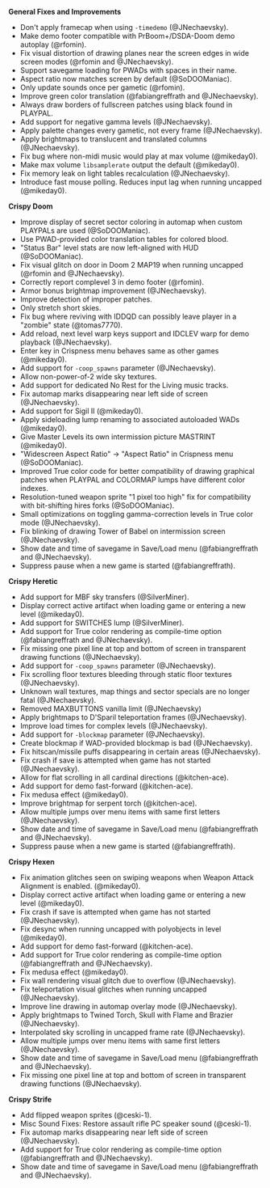 **General Fixes and Improvements**
* Don't apply framecap when using `-timedemo` (@JNechaevsky).
* Make demo footer compatible with PrBoom+/DSDA-Doom demo autoplay (@rfomin).
* Fix visual distortion of drawing planes near the screen edges in wide screen modes (@rfomin and @JNechaevsky).
* Support savegame loading for PWADs with spaces in their name.
* Aspect ratio now matches screen by default (@SoDOOManiac).
* Only update sounds once per gametic (@rfomin).
* Improve green color translation (@fabiangreffrath and @JNechaevsky).
* Always draw borders of fullscreen patches using black found in PLAYPAL.
* Add support for negative gamma levels (@JNechaevsky).
* Apply palette changes every gametic, not every frame (@JNechaevsky).
* Apply brightmaps to translucent and translated columns (@JNechaevsky).
* Fix bug where non-midi music would play at max volume (@mikeday0).
* Make max volume `libsamplerate` output the default (@mikeday0).
* Fix memory leak on light tables recalculation (@JNechaevsky).
* Introduce fast mouse polling. Reduces input lag when running uncapped
  (@mikeday0).

**Crispy Doom**
* Improve display of secret sector coloring in automap when custom PLAYPALs are
  used (@SoDOOManiac).
* Use PWAD-provided color translation tables for colored blood.
* "Status Bar" level stats are now left-aligned with HUD (@SoDOOManiac).
* Fix visual glitch on door in Doom 2 MAP19 when running uncapped (@rfomin and
  @JNechaevsky).
* Correctly report complevel 3 in demo footer (@rfomin).
* Armor bonus brightmap improvement (@JNechaevsky).
* Improve detection of improper patches.
* Only stretch short skies.
* Fix bug where reviving with IDDQD can possibly leave player in a "zombie"
  state (@tomas7770).
* Add reload, next level warp keys support and IDCLEV warp for demo playback
  (@JNechaevsky).
* Enter key in Crispness menu behaves same as other games (@mikeday0).
* Add support for `-coop_spawns` parameter (@JNechaevsky).
* Allow non-power-of-2 wide sky textures.
* Add support for dedicated No Rest for the Living music tracks.
* Fix automap marks disappearing near left side of screen (@JNechaevsky).
* Add support for Sigil II (@mikeday0).
* Apply sideloading lump renaming to associated autoloaded WADs (@mikeday0).
* Give Master Levels its own intermission picture MASTRINT (@mikeday0).
* "Widescreen Aspect Ratio" -> "Aspect Ratio" in Crispness menu (@SoDOOManiac).
* Improved True color code for better compatibility of drawing graphical patches
  when PLAYPAL and COLORMAP lumps have different color indexes.
* Resolution-tuned weapon sprite "1 pixel too high" fix for compatibility with bit-shifting hires forks (@SoDOOManiac).
* Small optimizations on toggling gamma-correction levels in True color mode
  (@JNechaevsky).
* Fix blinking of drawing Tower of Babel on intermission screen (@JNechaevsky).
* Show date and time of savegame in Save/Load menu (@fabiangreffrath and @JNechaevsky).
* Suppress pause when a new game is started (@fabiangreffrath).

**Crispy Heretic**
* Add support for MBF sky transfers (@SilverMiner).
* Display correct active artifact when loading game or entering a new level
  (@mikeday0).
* Add support for SWITCHES lump (@SilverMiner).
* Add support for True color rendering as compile-time option (@fabiangreffrath
  and @JNechaevsky).
* Fix missing one pixel line at top and bottom of screen in transparent
  drawing functions (@JNechaevsky).
* Add support for `-coop_spawns` parameter (@JNechaevsky).
* Fix scrolling floor textures bleeding through static floor textures
  (@JNechaevsky).
* Unknown wall textures, map things and sector specials are no longer fatal
  (@JNechaevsky).
* Removed MAXBUTTONS vanilla limit (@JNechaevsky)
* Apply brightmaps to D'Sparil teleportation frames (@JNechaevsky).
* Improve load times for complex levels (@JNechaevsky).
* Add support for `-blockmap` parameter (@JNechaevsky).
* Create blockmap if WAD-provided blockmap is bad (@JNechaevsky).
* Fix hitscan/missile puffs disappearing in certain areas (@JNechaevsky).
* Fix crash if save is attempted when game has not started (@JNechaevsky).
* Allow for flat scrolling in all cardinal directions (@kitchen-ace).
* Add support for demo fast-forward (@kitchen-ace).
* Fix medusa effect (@mikeday0).
* Improve brightmap for serpent torch (@kitchen-ace).
* Allow multiple jumps over menu items with same first letters (@JNechaevsky).
* Show date and time of savegame in Save/Load menu (@fabiangreffrath and @JNechaevsky).
* Suppress pause when a new game is started (@fabiangreffrath).

**Crispy Hexen**
* Fix animation glitches seen on swiping weapons when Weapon Attack Alignment is
  enabled. (@mikeday0).
* Display correct active artifact when loading game or entering a new level
  (@mikeday0).
* Fix crash if save is attempted when game has not started (@JNechaevsky).
* Fix desync when running uncapped with polyobjects in level (@mikeday0).
* Add support for demo fast-forward (@kitchen-ace).
* Add support for True color rendering as compile-time option (@fabiangreffrath
  and @JNechaevsky).
* Fix medusa effect (@mikeday0).
* Fix wall rendering visual glitch due to overflow (@JNechaevsky).
* Fix teleportation visual glitches when running uncapped (@JNechaevsky).
* Improve line drawing in automap overlay mode (@JNechaevsky).
* Apply brightmaps to Twined Torch, Skull with Flame and Brazier (@JNechaevsky).
* Interpolated sky scrolling in uncapped frame rate (@JNechaevsky).
* Allow multiple jumps over menu items with same first letters (@JNechaevsky).
* Show date and time of savegame in Save/Load menu (@fabiangreffrath and @JNechaevsky).
* Fix missing one pixel line at top and bottom of screen in transparent
  drawing functions (@JNechaevsky).

**Crispy Strife**
* Add flipped weapon sprites (@ceski-1).
* Misc Sound Fixes: Restore assault rifle PC speaker sound (@ceski-1).
* Fix automap marks disappearing near left side of screen (@JNechaevsky).
* Add support for True color rendering as compile-time option (@fabiangreffrath
  and @JNechaevsky).
* Show date and time of savegame in Save/Load menu (@fabiangreffrath and @JNechaevsky).

